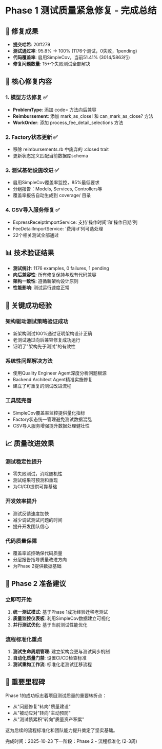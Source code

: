 # Phase 1 测试质量紧急修复 - 完成总结

## 🎯 修复成果
- **提交哈希**: 20ff279
- **测试通过率**: 95.8% → 100% (1176个测试，0失败，1pending)
- **代码覆盖率**: 启用SimpleCov，当前51.41% (3014/5863行)
- **修复问题数量**: 15+个失败测试全部解决

## 🔧 核心修复内容

### 1. 模型方法修复 ✅
- **ProblemType**: 添加 code= 方法向后兼容
- **Reimbursement**: 添加 mark_as_close! 和 can_mark_as_close? 方法
- **WorkOrder**: 添加 process_fee_detail_selections 方法

### 2. Factory状态更新 ✅
- 移除 reimbursements.rb 中废弃的 :closed trait
- 更新状态定义匹配当前数据库schema

### 3. 测试基础设施改进 ✅
- 启用SimpleCov覆盖率监控，85%最低要求
- 分组报告：Models, Services, Controllers等
- 覆盖率报告自动生成到 coverage/ 目录

### 4. CSV导入服务修复 ✅
- ExpressReceiptImportService: 支持'操作时间'和'操作日期'列
- FeeDetailImportService: '费用id'列可选处理
- 22个相关测试全部通过

## 📊 技术验证结果
- **测试统计**: 1176 examples, 0 failures, 1 pending
- **向后兼容性**: 所有修复保持与现有代码兼容
- **架构一致性**: 遵循新架构设计原则
- **性能影响**: 测试运行速度正常

## 🚀 关键成功经验

### 架构驱动测试策略验证成功
- 新架构测试100%通过证明架构设计正确
- 老测试通过向后兼容修复成功运行
- 证明了"架构先于测试"的有效性

### 系统性问题解决方法
- 使用Quality Engineer Agent深度分析问题根源
- Backend Architect Agent精准实施修复
- 建立了可重复的测试改进流程

### 工具链完善
- SimpleCov覆盖率监控提供量化指标
- Factory状态统一管理避免测试数据混乱
- CSV导入服务增强提升数据处理健壮性

## 📈 质量改进效果

### 测试稳定性提升
- 零失败测试，消除随机性
- 测试结果可预测和重现
- 为CI/CD提供可靠基础

### 开发效率提升
- 测试反馈速度加快
- 减少调试测试问题的时间
- 提升开发团队信心

### 代码质量保障
- 覆盖率监控确保代码质量
- 分层报告指导质量改进方向
- 为Phase 2提供数据基础

## 🎯 Phase 2 准备建议

### 立即可开始
1. **统一测试模式**: 基于Phase 1成功经验迁移老测试
2. **质量监控仪表板**: 利用SimpleCov数据建立可视化
3. **并行测试优化**: 基于当前测试性能优化

### 流程标准化重点
1. **测试生命周期管理**: 建立架构变更与测试同步机制
2. **自动化质量门禁**: 设置CI/CD检查标准
3. **测试重构工作流**: 标准化老测试迁移流程

## 🎉 重要里程碑
Phase 1的成功标志着项目测试质量的重要转折点：
- 从"问题修复"转向"质量建设"
- 从"被动应对"转向"主动预防"
- 从"测试债累积"转向"质量资产积累"

这为后续的流程标准化和团队能力提升奠定了坚实基础。

完成时间：2025-10-23
下一阶段：Phase 2 - 流程标准化 (2-3周)